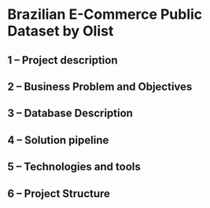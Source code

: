 # Brazilian E-Commerce Public Dataset by Olist


## 1 – Project description

## 2 – Business Problem and Objectives

## 3 – Database Description
## 4 – Solution pipeline
## 5 – Technologies and tools

## 6 – Project Structure

